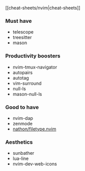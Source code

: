 [[cheat-sheets/nvim|cheat-sheets]]

### Must have
- telescope
- treesitter
- mason

### Productivity boosters
- nvim-tmux-navigator
- autopairs
- autotag
- vim-surround
- null-ls
- mason-null-ls

### Good to have
- nvim-dap
- zenmode
- [nathon/filetype.nvim](https://github.com/nathom/filetype.nvim)

### Aesthetics
- sunbather
- lua-line
- nvim-dev-web-icons
